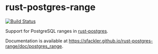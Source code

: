 # rust-postgres-range
[![Build Status](https://travis-ci.org/sfackler/rust-postgres-range.svg?branch=master)](https://travis-ci.org/sfackler/rust-postgres-range)

Support for PostgreSQL ranges in [rust-postgres](https://github.com/sfackler/rust-postgres).

Documentation is available at https://sfackler.github.io/rust-postgres-range/doc/postgres_range.
